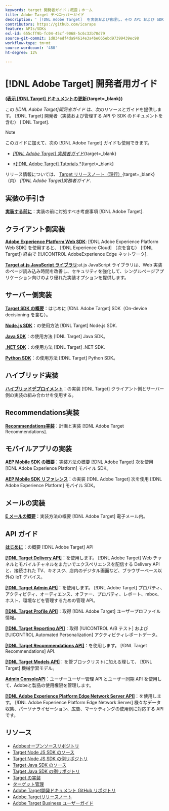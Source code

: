 ```yaml
---
keywords: target 開発者ガイド；概要；ホーム
title: Adobe Target デベロッパーガイド
description: ' [!DNL Adobe Target]  を実装および管理し、その API および SDK を操作する方法'
contributors: https://github.com/icaraps
feature: APIs/SDKs
exl-id: 655cff9b-fc04-45cf-9068-5c6c32b70d79
source-git-commit: 1d834edf4da94614e3a4be665ebd97399439ec98
workflow-type: tm+mt
source-wordcount: '480'
ht-degree: 12%

---
```


# [!DNL Adobe Target] 開発者用ガイド

**([表示 [!DNL Target] ドキュメントの更新](https://experienceleague.adobe.com/docs/target/using/release-notes/doc-change.html){target=_blank})**

この *[!DNL Adobe Target]開発者ガイド* は、次のリソースとガイドを提供します。 [!DNL Target] 開発者（実装および管理する API や SDK のドキュメントを含む） [!DNL Target].

>[!NOTE]
>
>このガイドに加えて、次の [!DNL Adobe Target] ガイドも使用できます。
>
>* [*[!DNL Adobe Target] 実務者ガイド&#x200B;*](https://experienceleague.adobe.com/docs/target/using/target-home.html?lang=ja){target=_blank}
>
>* [*[!DNL Adobe Target] Tutorials *](https://experienceleague.adobe.com/docs/target-learn/tutorials/overview.html?lang=ja){target=_blank}
>
>リリース情報については、 [Target リリースノート（現行）](https://experienceleague.adobe.com/docs/target/using/release-notes/release-notes.html){target=_blank} （内） *[!DNL Adobe Target]実務者ガイド*.

## 実装の手引き

**[実装する前に](/help/dev/before-implement/considerations-before-you-implement-target.md)**：実装の前に対処すべき考慮事項 [!DNL Adobe Target].

## クライアント側実装

[**Adobe Experience Platform Web SDK**](/help/dev/implement/client-side/aep-web-sdk.md): [!DNL Adobe Experience Platform Web SDK] を使用すると、 [!DNL Experience Cloud] （次を含む） [!DNL Target]) 経由で [!UICONTROL AdobeExperience Edge ネットワーク].

[**Target at.js JavaScript ライブラリ**](/help/dev/implement/client-side/overview.md):at.js JavaScript ライブラリは、Web 実装のページ読み込み時間を改善し、セキュリティを強化して、シングルページアプリケーション向けのより優れた実装オプションを提供します。

## サーバー側実装

[**Target SDK の概要**](implement/server-side/server-side-overview.md)：はじめに [!DNL Adobe Target] SDK（On-device decisioning を含む）。

[**Node.js SDK**](implement/server-side/node-js/overview.md)：の使用方法 [!DNL Target] Node.js SDK.

[**Java SDK**](implement/server-side/java/overview.md)：の使用方法 [!DNL Target] Java SDK。

[**.NET SDK**](implement/server-side/net/overview.md)：の使用方法 [!DNL Target] .NET SDK.

[**Python SDK**](implement/server-side/python/overview.md)：の使用方法 [!DNL Target] Python SDK。

## ハイブリッド実装

[**ハイブリッドデプロイメント**](implement/hybrid/hybrid-overview.md)：の実装 [!DNL Target] クライアント側とサーバー側の実装の組み合わせを使用する。

## Recommendations実装

[**Recommendations実装**](implement/recommendations/recommendations.md)：計画と実装 [!DNL Adobe Target Recommendations].

## モバイルアプリの実装

[**AEP Mobile SDK の概要**](implement/mobile/overview.md)：実装方法の概要 [!DNL Adobe Target] 次を使用 [!DNL Adobe Experience Platform] モバイル SDK。

[**AEP Mobile SDK リファレンス**](https://developer.adobe.com/client-sdks/documentation/)：の実装 [!DNL Adobe Target] 次を使用 [!DNL Adobe Experience Platform] モバイル SDK。

## メールの実装

[**E メールの概要**](implement/email/overview.md)：実装方法の概要 [!DNL Adobe Target] 電子メール内。

## API ガイド

[**はじめに**](before-administer/target-api-overview.md)：の概要 [!DNL Adobe Target] API

[**[!DNL Target Delivery API]**](/help/dev/implement/delivery-api/overview.md)：を使用します。 [!DNL Adobe Target] Web チャネルとモバイルチャネルをまたいでエクスペリエンスを配信する Delivery API と、接続された TV、キオスク、店内のデジタル画面など、ブラウザーベース以外の IoT デバイス。

[**[!DNL Target Admin API]**](administer/admin-api/admin-api-overview-new.md)：を使用します。 [!DNL Adobe Target] プロパティ、アクティビティ、オーディエンス、オファー、プロパティ、レポート、mbox、ホスト、環境などを管理するための管理 API。

[**[!DNL Target Profile API]**](https://developers.adobetarget.com/api/#profiles)：取得 [!DNL Adobe Target] ユーザープロファイル情報。

[**[!DNL Target Reporting API]**](https://developer.adobe.com/target/administer/admin-api/#tag/Reports)：取得 [!UICONTROL A/B テスト] および [!UICONTROL Automated Personalization] アクティビティレポートデータ。

[**[!DNL Target Recommendations API]**](http://developers.adobetarget.com/api/recommendations/)：を使用します。 [!DNL Target Recommendations] API.

[**[!DNL Target Models API]**](administer/models-api/models-api-overview.md)：を管ブロックリストに加える理して、 [!DNL Target] 機械学習モデル。

[**Admin ConsoleAPI**](https://developer.adobe.com/umapi/)：ユーザーユーザー管理 API とユーザー同期 API を使用して、Adobeと製品の使用権限を管理します。

[**[!DNL Adobe Experience Platform Edge Network Server API]**](https://experienceleague.adobe.com/docs/experience-platform/edge-network-server-api/overview.html)：を使用します。 [!DNL Adobe Experience Platform Edge Network Server] 様々なデータ収集、パーソナライゼーション、広告、マーケティングの使用例に対応する API です。

## リソース

* [Adobeオープンソースリポジトリ](https://github.com/adobe)
* [Target Node JS SDK のソース](https://github.com/adobe/target-nodejs-sdk)
* [Target Node JS SDK の例リポジトリ](https://github.com/adobe/target-nodejs-sdk-samples)
* [Target Java SDK のソース](https://github.com/adobe/target-java-sdk)
* [Target Java SDK の例リポジトリ](https://github.com/adobe/target-java-sdk-samples)
* [Target の実装](./before-implement/prepare-to-implement-target.md)
* [ターゲット管理](./before-administer/target-api-overview.md)
* [Adobe Target開発ドキュメント GitHub リポジトリ](https://github.com/AdobeDocs/target-developers)
* [Adobe Targetリリースノート](https://experienceleague.adobe.com/docs/target/using/release-notes/release-notes.html)
* [Adobe Target Business ユーザーガイド](https://experienceleague.adobe.com/docs/target/using/target-home.html?lang=ja)

